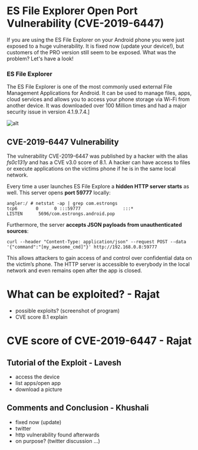 # ES File Explorer Open Port Vulnerability (CVE-2019-6447)

If you are using the ES File Explorer on your Android phone you were just exposed to a huge vulnerability. It is fixed now (update your device!), but customers of the PRO version still seem to be exposed. What was the problem? Let's have a look!

### ES File Explorer

The ES File Explorer is one of the most commonly used external File Management Applications for Android. It can be used to manage files, apps, cloud services and allows you to access your phone storage via Wi-Fi from another device. It was downloaded over 100 Million times and had a major security issue in version 4.1.9.7.4.]

![alt](https://github.com/sbleh/wireshark_presentation/blob/master/Screenshot_20190313-125251.jpg?raw=true)

## CVE-2019-6447 Vulnerability

The vulnerability CVE-2019-6447 was published by a hacker with the alias *fs0c131y* and has a CVE v3.0 score of 8.1. A hacker can have access to files or execute applications on the victims phone if he is in the same local network.

Every time a user launches ES File Explore a **hidden HTTP server starts** as well. This server opens **port 59777** locally:

```
angler:/ # netstat -ap | grep com.estrongs
tcp6       0      0 :::59777                :::*                    LISTEN      5696/com.estrongs.android.pop
```

Furthermore, the server **accepts JSON payloads from unauthenticated sources**:

```
curl --header "Content-Type: application/json" --request POST --data '{"command":"[my_awesome_cmd]"}' http://192.168.0.8:59777
```

This allows attackers to gain access of and control over confidential data on the victim’s phone. The HTTP server is accessible to everybody in the local network and even remains open after the app is closed.


# What can be exploited? - Rajat
- possible exploits? (screenshot of program)
- CVE score 8.1 explain

# CVE score of CVE-2019-6447 - Rajat


## Tutorial of the Exploit - Lavesh
- access the device
- list apps/open app
- download a picture

## Comments and Conclusion - Khushali

- fixed now (update)
- twitter 
- http vulnerability found afterwards
- on purpose? (twitter discussion ...)
